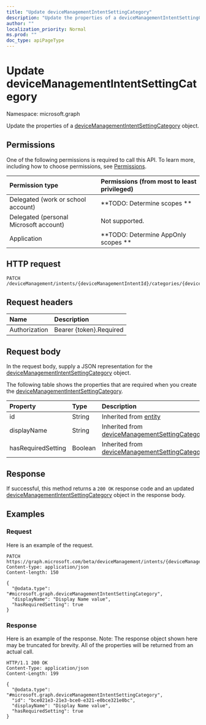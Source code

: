 ```yaml
---
title: "Update deviceManagementIntentSettingCategory"
description: "Update the properties of a deviceManagementIntentSettingCategory object."
author: ""
localization_priority: Normal
ms.prod: ""
doc_type: apiPageType
---
```


# Update deviceManagementIntentSettingCategory

Namespace: microsoft.graph

Update the properties of a [deviceManagementIntentSettingCategory](../resources/devicemanagementintentsettingcategory.md) object.

## Permissions
One of the following permissions is required to call this API. To learn more, including how to choose permissions, see [Permissions](/concepts/permissions-reference.md).

|Permission type|Permissions (from most to least privileged)|
|:---|:---|
|Delegated (work or school account)|**TODO: Determine scopes **|
|Delegated (personal Microsoft account)|Not supported.|
|Application|**TODO: Determine AppOnly scopes **|

## HTTP request
<!-- {
  "blockType": "ignored"
}
-->
``` http
PATCH /deviceManagement/intents/{deviceManagementIntentId}/categories/{deviceManagementIntentSettingCategoryId}
```

## Request headers
|Name|Description|
|:---|:---|
|Authorization|Bearer {token}.Required|

## Request body
In the request body, supply a JSON representation for the [deviceManagementIntentSettingCategory](../resources/devicemanagementintentsettingcategory.md) object.

The following table shows the properties that are required when you create the [deviceManagementIntentSettingCategory](../resources/devicemanagementintentsettingcategory.md).

|Property|Type|Description|
|:---|:---|:---|
|id|String| Inherited from [entity](../resources/entity.md)|
|displayName|String| Inherited from [deviceManagementSettingCategory](../resources/devicemanagementsettingcategory.md)|
|hasRequiredSetting|Boolean| Inherited from [deviceManagementSettingCategory](../resources/devicemanagementsettingcategory.md)|



## Response
If successful, this method returns a `200 OK` response code and an updated [deviceManagementIntentSettingCategory](../resources/devicemanagementintentsettingcategory.md) object in the response body.

## Examples

### Request
Here is an example of the request.
<!-- {
  "blockType": "request",
  "name": "update_devicemanagementintentsettingcategory"
}
-->
``` http
PATCH https://graph.microsoft.com/beta/deviceManagement/intents/{deviceManagementIntentId}/categories/{deviceManagementIntentSettingCategoryId}
Content-type: application/json
Content-length: 150

{
  "@odata.type": "#microsoft.graph.deviceManagementIntentSettingCategory",
  "displayName": "Display Name value",
  "hasRequiredSetting": true
}
```

### Response
Here is an example of the response. Note: The response object shown here may be truncated for brevity. All of the properties will be returned from an actual call.
<!-- {
  "blockType": "response",
  "truncated": true
}
-->
``` http
HTTP/1.1 200 OK
Content-Type: application/json
Content-Length: 199

{
  "@odata.type": "#microsoft.graph.deviceManagementIntentSettingCategory",
  "id": "bce021e3-21e3-bce0-e321-e0bce321e0bc",
  "displayName": "Display Name value",
  "hasRequiredSetting": true
}
```

